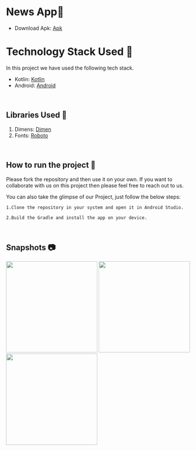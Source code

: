 # News App📱
- Download Apk: [Apk](https://drive.google.com/file/d/11E2hgtJbAgFZ2A31rHlXXA4ui8h105dQ/view?usp=sharing)

# Technology Stack Used 📲

In this project we have used the following tech stack.

- Kotlin: [Kotlin](https://kotlinlang.org/)
- Android: [Android](https://developer.android.com/docs)


<br>

## Libraries Used 🌟

1. Dimens: [Dimen](https://github.com/intuit/sdp)
2. Fonts: [Roboto](https://fonts.google.com/specimen/Roboto)
<br>

## How to run the project 📑

Please fork the repository and then use it on your own. If you want to collaborate with us on this project then please feel free to reach out to us.

You can also take the glimpse of our Project, just follow the below steps:

    1.Clone the repository in your system and open it in Android Studio.

    2.Build the Gradle and install the app on your device.

<br>

## Snapshots 📷

  <p float="left">
  
  <img src="https://user-images.githubusercontent.com/75352515/174450621-af02d702-0d13-48c6-b6f2-9315bf498594.jpeg" width="250" />
 
  <img src="https://user-images.githubusercontent.com/75352515/174450665-02161785-4d6b-46c9-8ed2-abcb2d90a232.jpeg" width="250" /> 
  
  <img src="https://user-images.githubusercontent.com/75352515/174450684-b1ead086-2de1-4d95-b4b7-444edda90c7b.jpeg" width="250" />
</p>
 <br>
